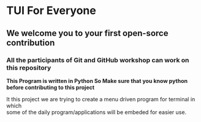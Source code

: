 # TUI For Everyone
## We welcome you to your first open-sorce contribution

### All the participants of Git and GitHub workshop can work on this repository


**This Program is written in Python So Make sure that you know python before contributing to this project**

It this project we are trying to create a menu driven program for terminal in which <br>
some of the daily program/applications will be embeded for easier use.
